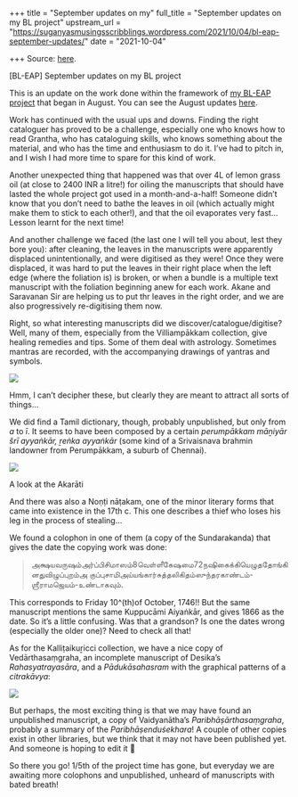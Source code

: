 +++
title = "September updates on my"
full_title = "September updates on my BL project"
upstream_url = "https://suganyasmusingsscribblings.wordpress.com/2021/10/04/bl-eap-september-updates/"
date = "2021-10-04"

+++
Source: [here](https://suganyasmusingsscribblings.wordpress.com/2021/10/04/bl-eap-september-updates/).

[BL-EAP] September updates on my BL project

This is an update on the work done within the framework of [my BL-EAP project](https://suganyasmusingsscribblings.wordpress.com/2021/08/02/bl-eap-beginning-work-on-a-british-library-endangered-archives-programme-project/) that began in August. You can see the August updates [here](https://suganyasmusingsscribblings.wordpress.com/2021/09/01/august-updates-on-my-bl-project/).

Work has continued with the usual ups and downs. Finding the right cataloguer has proved to be a challenge, especially one who knows how to read Grantha, who has cataloguing skills, who knows something about the material, and who has the time and enthusiasm to do it. I’ve had to pitch in, and I wish I had more time to spare for this kind of work.

Another unexpected thing that happened was that over 4L of lemon grass oil (at close to 2400 INR a litre!) for oiling the manuscripts that should have lasted the whole project got used in a month-and-a-half! Someone didn’t know that you don’t need to bathe the leaves in oil (which actually might make them to stick to each other!), and that the oil evaporates very fast… Lesson learnt for the next time!

And another challenge we faced (the last one I will tell you about, lest they bore you): after cleaning, the leaves in the manuscripts were apparently displaced unintentionally, and were digitised as they were! Once they were displaced, it was hard to put the leaves in their right place when the left edge (where the foliation is) is broken, or when a bundle is a multiple text manuscript with the foliation beginning anew for each work. Akane and Saravanan Sir are helping us to put thr leaves in the right order, and we are also progressively re-digitising them now.

Right, so what interesting manuscripts did we discover/catalogue/digitise? Well, many of them, especially from the Villiampākkam collection, give healing remedies and tips. Some of them deal with astrology. Sometimes mantras are recorded, with the accompanying drawings of yantras and symbols.

![](https://suganyasmusingsscribblings.files.wordpress.com/2021/10/image-1.png?w=757)

Hmm, I can’t decipher these, but clearly they are meant to attract all sorts of things…

We did find a Tamil dictionary, though, probably unpublished, but only from *a* to *ī*. It seems to have been composed by a certain *perumpākkam māṉiyār šrī ayyaṅkār, ṟeṅka ayyaṅkār* (some kind of a Srivaisnava brahmin landowner from Perumpākkam, a suburb of Chennai).

![](https://suganyasmusingsscribblings.files.wordpress.com/2021/10/image.png?w=960)

A look at the Akarāti

And there was also a Noṇṭi nāṭakam, one of the minor literary forms that came into existence in the 17th c. This one describes a thief who loses his leg in the process of stealing…

We found a colophon in one of them (a copy of the Sundarakanda) that gives the date the copying work was done:

> அக்ஷயவருஷம்அர்ப்பிசிமாஸம்8வெள்ளீகேஷமை72நஷிகைக்கியெழுததோங்கினதுவிழுப்புறம்அ குப்புசாமிஅய்யங்கார்சுத்தலிகிதம்ஸுந்தரகாண்டம்-ஶ்ரீராமஜெயம்-உண்டாகவும்.

This corresponds to Friday 10^(th)of October, 1746!! But the same manuscript mentions the same Kuppucāmi Aiyaṅkār, and gives 1866 as the date. So it’s a little confusing. Was that a grandson? Is one the dates wrong (especially the older one)? Need to check all that!

As for the Kalliṭaikuṟicci collection, we have a nice copy of Vedārthasaṃgraha, an incomplete manuscript of Desika’s *Rahasyatrayasāra*, and a *Pādukāsahasram* with the graphical patterns of a *citrakāvya*:

![](https://suganyasmusingsscribblings.files.wordpress.com/2021/10/image-2.png?w=756)

But perhaps, the most exciting thing is that we may have found an unpublished manuscript, a copy of Vaidyanātha’s *Paribhāṣārthasaṃgraha*, probably a summary of the *Paribhāṣenduśekhara*! A couple of other copies exist in other libraries, but we think that it may not have been published yet. And someone is hoping to edit it 🙂

So there you go! 1/5th of the project time has gone, but everyday we are awaiting more colophons and unpublished, unheard of manuscripts with bated breath!
